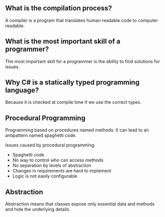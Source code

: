 ## What is the compilation process?

A compiler is a program that translates human readable code to computer readable.

## What is the most important skill of a programmer?

The most important skill for a programmer is the ability to find solutions for issues.

## Why C# is a statically typed programming language?

Because it is checked at compile time if we use the correct types.

## Procedural Programming

Programming based on procedures named methods. It can lead to an antipattern named spaghetti code. 

Issues caused by procedural programming:

- Spaghetti code
- No way to control who can access methods
- No separation by levels of abstraction
- Changes in requirements are hard to implement
- Logic is not easily configurable

## Abstraction

Abstraction means that classes expose only essential data and methods and hide the underlying details.


